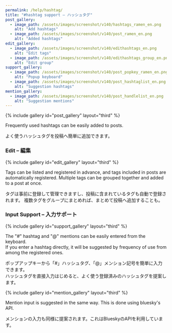 ```yaml
---
permalink: /help/hashtag/
title: "#hashtag support – ハッシュタグ"
post_gallery:
  - image_path: /assets/images/screenshot/v140/hashtags_ramen_en.png
    alt: "Add hashtags"
  - image_path: /assets/images/screenshot/v140/post_ramen_en.png
    alt: "Added hashtags"
edit_gallery:
  - image_path: /assets/images/screenshot/v140/edithashtags_en.png
    alt: "Edit tags"
  - image_path: /assets/images/screenshot/v140/edithashtags_group_en.png
    alt: "Edit group"
support_gallery:
  - image_path: /assets/images/screenshot/v140/post_popkey_ramen_en.png
    alt: "Popup keyboard"
  - image_path: /assets/images/screenshot/v140/post_hashtaglist_en.png
    alt: "Suggestion hashtags"
mention_gallery:
  - image_path: /assets/images/screenshot/v140/post_handlelist_en.png
    alt: "Suggestion mentions"
---
```


{% include gallery id="post_gallery" layout="third" %}

Frequently used hashtags can be easily added to posts.

よく使うハッシュタグを投稿へ簡単に追加できます。

### Edit – 編集

{% include gallery id="edit_gallery" layout="third" %}

Tags can be listed and registered in advance, and tags included in posts are automatically registered. 
Multiple tags can be grouped together and added to a post at once.  

タグは事前に登録して管理できますし、投稿に含まれているタグも自動で登録されます。
複数タグをグループにまとめれば、まとめて投稿へ追加することも。

### Input Support – 入力サポート

{% include gallery id="support_gallery" layout="third" %}

The "#" hashtag and "@" mentions can be easily entered from the keyboard.  
If you enter a hashtag directly, it will be suggested by frequency of use from among the registered ones.  

ポップアップキーから「#」ハッシュタグ、「@」メンション記号を簡単に入力できます。  
ハッシュタグを直接入力はじめると、よく使う登録済みのハッシュタグを提案します。

{% include gallery id="mention_gallery" layout="third" %}

Mention input is suggested in the same way. This is done using bluesky's API. 

メンションの入力も同様に提案されます。これはBlueskyのAPIを利用しています。